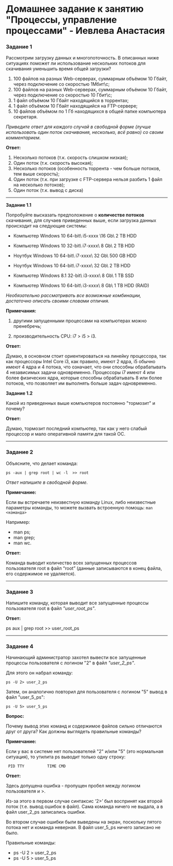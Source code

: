 # Домашнее задание к занятию "Процессы, управление процессами" - Иевлева Анастасия

### Задание 1

Рассмотрим загрузку данных и многопоточность. В описанных ниже ситуациях поможет ли использование нескольких потоков для скачивания уменьшить время общей загрузки?

1. 100 файлов на разных Web-серверах, суммарным объёмом 10 Гбайт, через подключение со скоростью 1Мбит\с;
2. 100 файлов на разных Web-серверах, суммарным объёмом 10 Гбайт, через подключение со скоростью 10 Гбит\с;
3. 1 файл объёмом 10 Гбайт находящийся в торрентах;
4. 1 файл объёмом 10 Гбайт находящийся на FTP-сервере;
5. 10 файлов объёмом по 1 Гб находящихся в общей папке компьютера секретаря.

*Приведите ответ для каждого случай в свободной форме (лучше использовать один поток скачивания, несколько, всё равно) со своим комментарием.*

**Ответ:**

1. Несколько потоков  (т.к. скорость слишком низкая);
2. Один поток (т.к. скорость высокая);
3. Несколько потоков (особенность торрента - чем больше потоков, тем выше скорость);
4. Один поток (т.к. при загрузке с FTP-сервера нельзя разбить 1 файл на несколько потоков);
5. Один поток (т.к. вывод с диска)

---

**Задание 1.1**

Попробуйте высказать предположение о **количестве потоков** скачивания, для случаев приведенных выше, если загрузка данных происходит на следующие системы:

- Компьютер Windows 10 64-bit\ i5-xxxx \16 Gb\ 2 TB HDD
- Компьютер Windows 10 32-bit\ i7-xxxx\ 8 Gb\ 2 TB HDD
- Ноутбук Windows 10 64-bit\ i7-xxxx\ 32 Gb\ 500 GB HDD
- Ноутбук Windows 10 64-bit\ i7-xxxx\ 32 Gb\ 2 TB HDD

- Компьютер Windows 8.1 32-bit\ i3-xxxx\ 8 Gb\ 1 TB SSD

- Компьютер Windows 10 64-bit\ i3-xxxx\ 8 Gb\ 1 TB HDD (RAID)

*Необязательно рассматривать все возможные комбинации, достаточно описать своими словами отличия.*

**Примечания:**

1) другими запущенными процессами на компьютерах можно пренебречь;

2) производительность CPU: i7 > i5 > i3.

**Ответ:**

Думаю, в основном стоит ориентироваться на линейку процессора, так как процессоры Intel Core i3, как правило, имеют 2 ядра, i5 обычно имеют 4 ядра и 4 потока, что означает, что они способны обрабатывать 4 независимых задачи одновременно. Процессоры  i7 имеют 4 или более физических ядра, которые способны обрабатывать 8 или более потоков, что позволяет им выполнять больше задач одновременно. 

**Задание 1.2**

Какой из приведенных выше компьютеров постоянно "тормозит" и почему?

**Ответ:**

Думаю, тормозит последний компьютер, так как у него слабый процессор и мало оперативной памяти для такой ОС.

---

### Задание 2

Объясните, что делает команда:

`ps -aux | grep root | wc -l  >> root`

*Ответ напишите в свободной форме.*

**Примечание:**

Если вы встречаете неизвестную команду Linux, либо неизвестные параметры команды, то можете вызвать встроенную помощь:
`man <команда>`

Например:

- man ps;
- man grep;
- man wc.

**Ответ:**

Команда выводит количество всех запущенных процессов пользователя root в файл “root” (данные записываются в конец файла, его содержимое не удаляется).

---

### Задание 3

Напишите команду, которая выводит все запущенные процессы пользователя root в файл *"user_root_ps"*.

**Ответ:**

ps aux | grep root >> user_root_ps

---

### Задание 4

Начинающий администратор захотел вывести все запущенные процессы пользователя с логином "2" в файл *"user_2_ps"*.

Для этого он набрал команду:

`ps -U 2> user_2_ps`

Затем, он аналогично повторил для пользователя с логином "5" вывод в файл "user_5_ps":

`ps -U 5> user_5_ps`

**Вопрос:** 

Почему вывод этих команд и содержимое файлов сильно отличаются друг от друга?  Как должны выглядеть правильные команды?

**Примечание:**

Если у вас в системе нет пользователей "2" и/или "5" (это нормальная ситуация), то утилита ps выводит только одну строку:

`  PID TTY          TIME CMD      `

**Ответ:**

Здесь допущена ошибка - пропущен пробел между логином пользователя и >. 

Из-за этого в первом случае синтаксис ‘2>’ был воспринят как второй поток (т.е. вывод ошибок в файл). Сама команда ничего не выдала, а в файл user_2_ps записались ошибки. 

Во втором случае ошибки были выведены на экран, поскольку пятого потока нет и команда неверная. В файл user_5_ps ничего записано не было.

Правильные команды:

- ps -U 2 > user_2_ps
- ps -U 5 > user_5_ps

